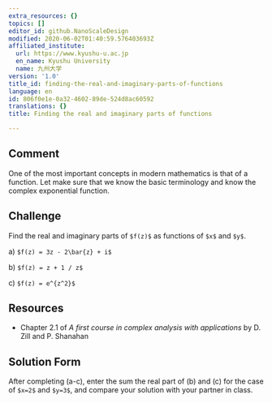 ```yaml
---
extra_resources: {}
topics: []
editor_id: github.NanoScaleDesign
modified: 2020-06-02T01:40:59.576403693Z
affiliated_institute:
  url: https://www.kyushu-u.ac.jp
  en_name: Kyushu University
  name: 九州大学
version: '1.0'
title_id: finding-the-real-and-imaginary-parts-of-functions
language: en
id: 806f0e1e-0a32-4602-89de-524d8ac60592
translations: {}
title: Finding the real and imaginary parts of functions

---
```


## Comment

One of the most important concepts in modern mathematics is that of a function.
Let make sure that we know the basic terminology and know the complex exponential function.

## Challenge
Find the real and imaginary parts of `$f(z)$` as functions of `$x$` and `$y$`.
    
a) `$f(z) = 3z - 2\bar{z} + i$`

b) `$f(z) = z + 1 / z$`
    
c) `$f(z) = e^{z^2}$`

## Resources
    
- Chapter 2.1 of *A first course in complex analysis with applications* by D. Zill and P. Shanahan


## Solution Form
After completing (a-c), enter the sum the real part of (b) and (c) for the case of `$x=2$` and `$y=3$`, and compare your solution with your partner in class.
